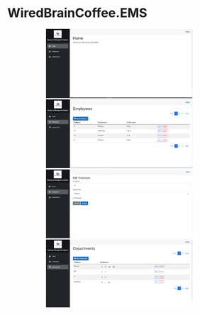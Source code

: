 # WiredBrainCoffee.EMS

<p align="center">
  <img alt="home" src="./docs/1.png" width="330px"/>
  <img alt="home" src="./docs/2.png" width="330px"/>
  <img alt="home" src="./docs/3.png" width="330px"/>
  <img alt="category" src="./docs/4.png" width="330px"/>
</p>